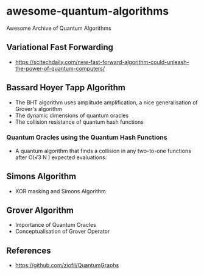 # awesome-quantum-algorithms
Awesome Archive of Quantum Algorithms

## Variational Fast Forwarding
- https://scitechdaily.com/new-fast-forward-algorithm-could-unleash-the-power-of-quantum-computers/

## Bassard Hoyer Tapp Algorithm
- The BHT algorithm uses amplitude amplification, a nice generalisation of Grover's algorithm
- The dynamic dimensions of quantum oracles
- The collision resistance of quantum hash functions

### Quantum Oracles using the Quantum Hash Functions
- A quantum algorithm that finds a collision in any two-to-one functions after O(√3 N ) expected evaluations.

## Simons Algorithm
- XOR masking and Simons Algorithm

## Grover Algorithm
- Importance of Quantum Oracles
- Conceptualisation of Grover Operator

## References
- https://github.com/ziofil/QuantumGraphs
